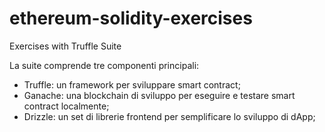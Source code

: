 # ethereum-solidity-exercises
Exercises with Truffle Suite

La suite comprende tre componenti principali:
- Truffle: un framework per sviluppare smart contract;
- Ganache: una blockchain di sviluppo per eseguire e testare smart contract
localmente;
- Drizzle: un set di librerie frontend per semplificare lo sviluppo di dApp;
